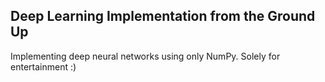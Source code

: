 ## Deep Learning Implementation from the Ground Up

Implementing deep neural networks using only NumPy. Solely for entertainment :)

